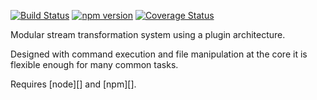 [![Build Status](https://travis-ci.org/tmpfs/husk.svg)](https://travis-ci.org/tmpfs/husk)
[![npm version](http://img.shields.io/npm/v/husk.svg)](https://npmjs.org/package/husk)
[![Coverage Status](https://coveralls.io/repos/tmpfs/husk/badge.svg?branch=master&service=github&v=1)](https://coveralls.io/github/tmpfs/husk?branch=master)

Modular stream transformation system using a plugin architecture.

Designed with command execution and file manipulation at the core it is flexible enough for many common tasks.

Requires [node][] and [npm][].
